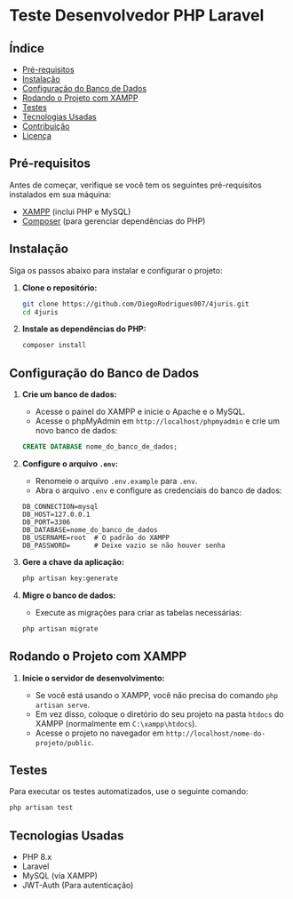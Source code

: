 # Teste Desenvolvedor PHP Laravel



## Índice

-   [Pré-requisitos](#pré-requisitos)
-   [Instalação](#instalação)
-   [Configuração do Banco de Dados](#configuração-do-banco-de-dados)
-   [Rodando o Projeto com XAMPP](#rodando-o-projeto-com-xampp)
-   [Testes](#testes)
-   [Tecnologias Usadas](#tecnologias-usadas)
-   [Contribuição](#contribuição)
-   [Licença](#licença)

## Pré-requisitos

Antes de começar, verifique se você tem os seguintes pré-requisitos instalados em sua máquina:

-   [XAMPP](https://www.apachefriends.org/index.html) (inclui PHP e MySQL)
-   [Composer](https://getcomposer.org/download/) (para gerenciar dependências do PHP)

## Instalação

Siga os passos abaixo para instalar e configurar o projeto:

1. **Clone o repositório:**

    ```bash
    git clone https://github.com/DiegoRodrigues007/4juris.git
    cd 4juris
    ```

2. **Instale as dependências do PHP:**

    ```bash
    composer install
    ```

## Configuração do Banco de Dados

1. **Crie um banco de dados:**

    - Acesse o painel do XAMPP e inicie o Apache e o MySQL.
    - Acesse o phpMyAdmin em `http://localhost/phpmyadmin` e crie um novo banco de dados:

    ```sql
    CREATE DATABASE nome_do_banco_de_dados;
    ```

2. **Configure o arquivo `.env`:**

    - Renomeie o arquivo `.env.example` para `.env`.
    - Abra o arquivo `.env` e configure as credenciais do banco de dados:

    ```plaintext
    DB_CONNECTION=mysql
    DB_HOST=127.0.0.1
    DB_PORT=3306
    DB_DATABASE=nome_do_banco_de_dados
    DB_USERNAME=root  # O padrão do XAMPP
    DB_PASSWORD=      # Deixe vazio se não houver senha
    ```

3. **Gere a chave da aplicação:**

    ```bash
    php artisan key:generate
    ```

4. **Migre o banco de dados:**

    - Execute as migrações para criar as tabelas necessárias:

    ```bash
    php artisan migrate
    ```

## Rodando o Projeto com XAMPP

1. **Inicie o servidor de desenvolvimento:**

    - Se você está usando o XAMPP, você não precisa do comando `php artisan serve`.
    - Em vez disso, coloque o diretório do seu projeto na pasta `htdocs` do XAMPP (normalmente em `C:\xampp\htdocs`).
    - Acesse o projeto no navegador em `http://localhost/nome-do-projeto/public`.

## Testes

Para executar os testes automatizados, use o seguinte comando:

```bash
php artisan test
```

## Tecnologias Usadas

-   PHP 8.x
-   Laravel
-   MySQL (via XAMPP)
-   JWT-Auth (Para autenticação)

